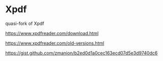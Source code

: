 # Xpdf
quasi-fork of Xpdf

https://www.xpdfreader.com/download.html

https://www.xpdfreader.com/old-versions.html

https://gist.github.com/zmanion/b2ed0d1a0cec163ecd07d5e3d9740dc6
